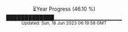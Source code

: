 <p align="center">
⏳Year Progress (46.10 %) <br>
█████████████▁▁▁▁▁▁▁▁▁▁▁▁▁▁▁▁▁ <br>
<sub>Updated: Sun, 18 Jun 2023 06:19:58 GMT</sub>
</p>

